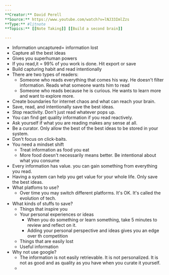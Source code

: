```yaml
---
---
**Creator:** David Perell
**Source:** https://www.youtube.com/watch?v=lNJ33ImlZzs
**Type:** #litnote 
**Topics:** [[Note Taking]] [[Build a second brain]]

---
```


- Information uncaptured= information lost
- Capture all the best ideas
- Gives you superhuman powers
- If you read,it = 99% of you work is done. Hit export or save
- Build capturing habit and read intentionally
- There are two types of readers:
	-  Someone who reads everything that comes his way. He doesn't filter information. Reads what someone wants him to read
	- Someone who reads because he is curious. He wants to learn more and want to explore more.
- Create boundaries for internet chaos and what can reach your brain. 
- Save, read, and intentionally save the best ideas.
- Stop reactivity. Don't just read whatever pops up. 
- You can find get quality information if you read reactively.
- Ask yourself if what you are reading makes any sense at all.
- Be a curator. Only allow the best of the best ideas to be stored in your system.
- Don't focus on click-baits.
- You need a mindset shift
	- Treat information as food you eat
	- More food doesn't necessarily means better. Be intentional about what you consume
- Every information has value. you can gain something from everything you read. 
- Having a system can help you get value for your whole life. Only save the best ideas.
- What platfoms to use?
	- Over time you may switch different platforms. It's OK. It's called the evolution of tech.
- What kinds of stuffs to save?
	- Things that inspire you
	- Your personal experiences or ideas
		- When you do something or learn something, take 5 minutes to review and reflect on it. 
		- Adding your personal perspective and ideas gives you an edge over th competition
	- Things that are easily lost
	- Useful information
- Why not use google?
	- The information is not easily retrievable. It is not personalized. It is not as good and as quality as you have when you curate it yourself.
	- 
